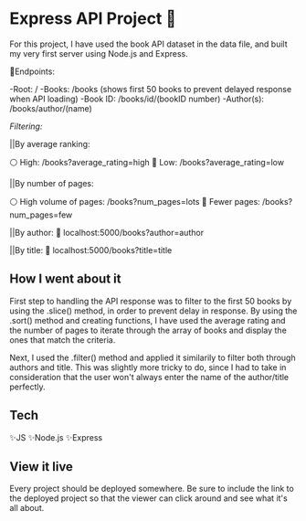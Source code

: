 # Express API Project 🚆

For this project, I have used the book API dataset in the data file, and built my very first server using Node.js and Express.

🌈Endpoints:

-Root: /
-Books: /books (shows first 50 books to prevent delayed response when API loading)
-Book ID: /books/id/(bookID number)
-Author(s): /books/author/(name)

*Filtering:*

||By average ranking:

⚪️ High: /books?average_rating=high
🔵 Low: /books?average_rating=low

||By number of pages:

⚪️ High volume of pages: /books?num_pages=lots
🔵 Fewer pages: /books?num_pages=few

||By author:
🧩 localhost:5000/books?author=author

||By title:
🧩 localhost:5000/books?title=title
## How I went about it

First step to handling the API response was to filter to the first 50 books by using the .slice() method, in order to prevent delay in response. By using the .sort() method and creating functions, I have used the average rating and the number of pages to iterate through the array of books and display the ones that match the criteria. 

Next, I used the .filter() method and applied it similarily to filter both through authors and title. This was slightly more tricky to do, since I had to take in consideration that the user won't always enter the name of the author/title perfectly. 

## Tech

✨JS
✨Node.js
✨Express
## View it live

Every project should be deployed somewhere. Be sure to include the link to the deployed project so that the viewer can click around and see what it's all about.
